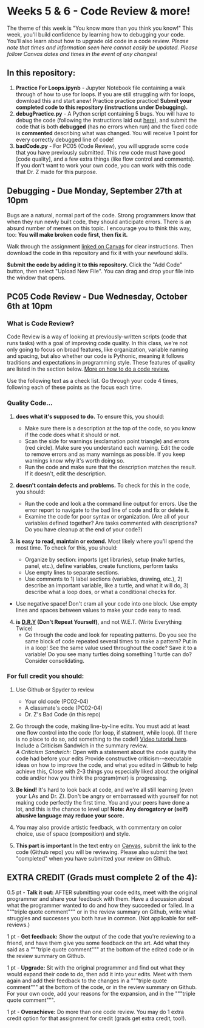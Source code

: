 # Weeks 5 & 6 - Code Review & more!

The theme of this week is "You know more than you think you know!" This week, you'll build confidence by learning how to debugging your code. You'll also learn about how to upgrade old code in a code review. *Please note that times and information seen here cannot easily be updated. Please follow Canvas dates and times in the event of any changes!*

## In this repository:
1. **Practice For Loops.ipynb** - Jupyter Notebook file containing a walk through of how to use for loops. If you are still struggling with for loops, download this and start anew! Practice practice practice! **Submit your completed code to this repository (instructions under Debugging).**
2. **debugPractice.py** - A Python script containing 5 bugs. You will have to debug the code (following the instructions laid out [here](https://canvas.colorado.edu/courses/75648/assignments/1182628)), and submit the code that is both **debugged** (has no errors when run) and the fixed code is **commented** describing what was changed. You will receive 1 point for every correctly debugged line of code!
3. **badCode.py** - For PC05 (Code Review), you will upgrade some code that you have previously submitted. This new code must have good [code quality], and a few extra things (like flow control and comments). If you don't want to work your own code, you can work with this code that Dr. Z made for this purpose.

## Debugging - Due Monday, September 27th at 10pm
Bugs are a natural, normal part of the code. Strong programmers know that when they run newly built code, they should anticipate errors. There is an absurd number of memes on this topic. I encourage you to think this way, too: **You will make broken code first, then fix it.**

Walk through the assignment [linked on Canvas](https://canvas.colorado.edu/courses/75648/assignments/1182628) for clear instructions. Then download the code in this repository and fix it with your newfound skills. 

**Submit the code by adding it to this repository.** 
Click the "Add Code" button, then select "Upload New File". You can drag and drop your file into the window that opens.



## PC05 Code Review - Due Wednesday, October 6th at 10pm
### What is Code Review?

Code Review is a way of looking at previously-written scripts (code that runs tasks) with a goal of improving code quality. In this class, we're not only going to focus on broad features, like organization, variable naming and spacing, but also whether our code is Pythonic, meaning it follows traditions and expectations in programming style. These features of quality are listed in the section below. [More on how to do a code review.](https://google.github.io/eng-practices/review/reviewer/)

Use the following text as a check list. Go through your code 4 times, following each of these points as the focus each time.
### Quality Code...
1. **does what it's supposed to do.** To ensure this, you should:
    - Make sure there is a description at the top of the code, so you know if the code does what it should or not.
    - Scan the side for warnings (exclamation point triangle) and errors (red circle). Make sure you understand each warning. Edit the code to remove errors and as many warnings as possible. If you keep warnings know why it's worth doing so.
    - Run the code and make sure that the description matches the result. If it doesn't, edit the description.

2. **doesn't contain defects and problems.** To check for this in the code, you should: 
    - Run the code and look a the command line output for errors. Use the error report to navigate to the bad line of code and fix or delete it.
    - Examine the code for poor syntax or organization. (Are all of your variables defined together? Are tasks commented with descriptions? Do you have cleanup at the end of your code?)

3. **is easy to read, maintain or extend.** Most likely where you'll spend the most time. To check for this, you should:
    - Organize by section: imports (get libraries), setup (make turtles, panel, etc.), define variables, create functions, perform tasks
    - Use empty lines to separate sections.
    - Use comments to 1) label sections (variables, drawing, etc.), 2) describe an important variable, like a turtle, and what it will do, 3) describe what a loop does, or what a conditional checks for.
  - Use negative space! Don't cram all your code into one block. Use empty lines and spaces between values to make your code easy to read. 

4. **is [D.R.Y](https://www.softwareyoga.com/is-your-code-dry-or-wet/) (Don't Repeat Yourself)**, and not W.E.T. (Write Everything Twice)
    - Go through the code and look for repeating patterns. Do you see the same block of code repeated several times to make a pattern? Put in in a loop! See the same value used throughout the code? Save it to a variable! Do you see many turtles doing something 1 turtle can do? Consider consolidating.

### For full credit you should:
1. Use Github or Spyder to review 
    - Your old code (PC02-04)
    - A classmate's code (PC02-04)
    - Dr. Z's Bad Code (in this repo)
2. Go through the code, making line-by-line edits. You must add at least one flow control into the code (for loop, if statment, while loop). (If there is no place to do so, add something to the code!) [Video tutorial here](https://drive.google.com/file/d/1GUof2Q7bomjw_qBU2b4jONUhBUjbEreu/view?usp=sharing_).
    Include a Criticism Sandwich in the summary review.<br>
        *A Criticism Sandwich:*
            Open with a statement about the code quality the code had before your edits
            Provide constructive criticism--executable ideas on how to improve the code, and
            what you edited in Github to help achieve this,
            Close with 2-3 things you especially liked about the original code and/or how you think the program(mer) is progressing. 

3. **Be kind!** It's hard to look back at code, and we're all still learning (even your LAs and Dr. Z). Don't be angry or embarrassed with yourself for not making code perfectly the first time. You and your peers have done a lot, and this is the chance to level up!
    **Note: Any derogatory or (self) abusive language may reduce your score.**

4. You may also provide artistic feedback, with commentary on color choice, use of space (composition) and style.

5. **This part is important** In the text entry on [Canvas](https://canvas.colorado.edu/courses/75648/assignments/1106666), submit the link to the code (Github repo) you will be reviewing. Please also submit the text "completed" when you have submitted your review on Github. 

 

## EXTRA CREDIT (Grads must complete 2 of the 4):

0.5 pt - **Talk it out:** AFTER submitting your code edits, meet with the original programmer and share your feedback with them. Have a discussion about what the programmer wanted to do and how they succeeded or failed. In a """triple quote comment""" or in the review summary on Github, write what struggles and successes you both have in common. (Not applicable for self-reviews.)

1 pt - **Get feedback:** Show the output of the code that you're reviewing to a friend, and have them give you some feedback on the art. Add what they said as a """triple quote comment""" at the bottom of the edited code or in the review summary on Github.

1 pt - **Upgrade:** Sit with the original programmer and find out what they would expand their code to do, then add it into your edits. Meet with them again and add their feedback to the changes in a """triple quote comment"""  at the bottom of the code, or in the review summary on Github. For your own code, add your reasons for the expansion, and in the """triple quote comment""".

1 pt - **Overachieve:** Do more than one code review. You may do 1 extra credit option for that assignment for credit (grads get extra credit, too!).
